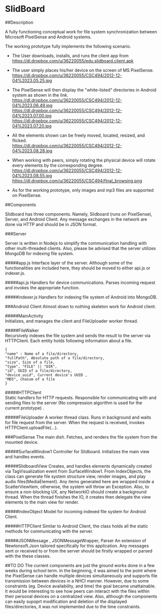 SlidBoard
=============

##Description

A fully functioning conceptual work for file system synchronization between Microsoft PixelSense and Android systems.

The working prototype fully implements the following scenario.  
  
* The User downloads, installs, and runs the client app from    
https://dl.dropbox.com/u/36220055/edu.slidboard.client.apk  

* The user simply places his/her device on the screen of MS PixelSense.  
https://dl.dropbox.com/u/36220055/CSC494/2012-12-04%2023.05.25.jpg

* The PixelSense will then display the "white-listed" directories in Android system as shown in the link.  
https://dl.dropbox.com/u/36220055/CSC494/2012-12-04%2023.06.49.jpg  
https://dl.dropbox.com/u/36220055/CSC494/2012-12-04%2023.07.00.jpg  
https://dl.dropbox.com/u/36220055/CSC494/2012-12-04%2023.07.20.jpg

* All the elements shown can be freely moved, located, resized, and flicked.  
https://dl.dropbox.com/u/36220055/CSC494/2012-12-04%2023.08.28.jpg

* When working with peers, simply rotating the physical device will rotate every elements by the corresponding degree.  
https://dl.dropbox.com/u/36220055/CSC494/2012-12-04%2023.08.55.jpg  
https://dl.dropbox.com/u/36220055/CSC494/final_browsing.png

* As for the working prototype, only images and mp3 files are supported on PixelSense.

##Components

Slidboard has three components. Namely, Slidboard (runs on PixelSense), Server, and Android Client.
Any message exchanges in the network are done via HTTP and should be in JSON format.

###Server

Server is written in Nodejs to simplify the communication handling with other multi-threaded clients. Also, please be advised that the server utilizes MongoDB for indexing file system.

#####app.js
Interface layer of the server. Although some of the functionalities are included here, they should be moved to either api.js or indexer.js.

#####api.js
Handlers for device communications. Parses incoming request and invokes the appropriate function.

#####indexer.js
Handlers for indexing file system of Android into MongoDB.

###Android Client
Almost down to nothing skeleton work for Android client.

#####MainActivity  
Initializes, and manages the client and FileUploader worker thread.

#####FileWalker  
Recursively indexes the file system and sends the result to the server via HTTPClient. Each entity holds following information about a file.   
```
{
"name" : Name of a file/directory,  
"fullPath", Absolute path of a file/directory,  
"size", Size of a file,  
"type", "FILE" || "DIR",  
"id", UUID of a file/directory,  
"device_uuid", Current device's UUID , 
"MD5", chasum of a file  
}
```  

#####HTTPClient  
Static handlers for HTTP requests. Responsible for communicating with and sending files to the server (No compression algorithm is used for the current prototype) .

#####FileUploader
A worker thread class. Runs in background and waits for file request from the server. When the request is received, invokes HTTPClient.uploadFile(...).

###PixelSense
The main dish. Fetches, and renders the file system from the mounted device.

#####SurfaceWindow1
Controller for Slidboard. Initializes the main view and handles events.

#####SlidboardView
Creates, and handles elements dynamically created via TagVisualization event from SurfaceWindow1. From IndexObjects, the class can generate file system structure view, render images, and play audio files(MediaElement). Any items generated here are wrapped inside a ScatterViewItem, otherwise, the system will throw an Exception. Also, to ensure a non-blocking UX, any NetworkIO should create a background thread. When the thread finishes the IO, it creates then delegate the view elements to the main view for render.

#####IndexObject
Model for incoming indexed file system for Android Client.

#####HTTPClient
Similar to Android Client, the class holds all the static methods for communicating with the server.

#####JSONMessage , JSONMessageWrapper, Parser
An extension of Newtonsoft.Json tailored specifically for this application. Any messages sent or received to or from the server should be firstly wrapped or parsed with the these classes.


##TO DO
The current components are just the ground works done in a few weeks during school term.
In the beginning, it was aimed to the point where the PixelSense can handle multiple devices simultaneously and supports file transmission between devices in a NHCI manner. However, due to some constraints (eg. Device availability, and time) the goal became unattainable. It would be interesting to see how peers can interact with the files within their personal devices on a centralized view. Also, although the components can easily supoprt modification and deletion of the displayed files/directories, it was not implemented due to the time constraints.
